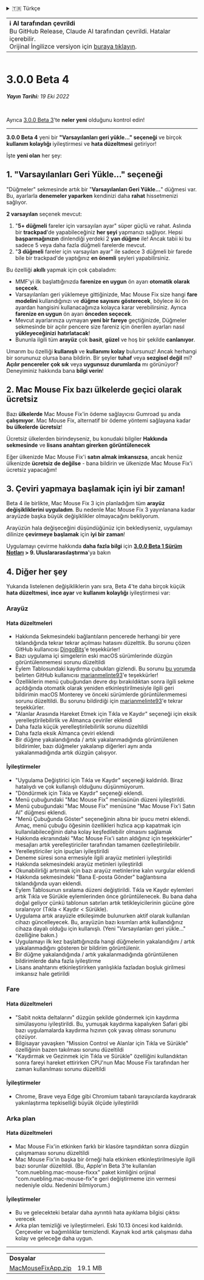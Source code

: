 <details>
<summary>🇹🇷 Türkçe</summary>

[🇬🇧 English (GitHub)](https://github.com/noah-nuebling/mac-mouse-fix/releases/tag/3.0.0-Beta-4)\
[🇦🇩 Català](https://redirect.macmousefix.com/?target=mmf-release&tag=3.0.0-Beta-4&locale=ca)\
[🇩🇪 Deutsch](https://redirect.macmousefix.com/?target=mmf-release&tag=3.0.0-Beta-4&locale=de)\
[🇪🇸 Español](https://redirect.macmousefix.com/?target=mmf-release&tag=3.0.0-Beta-4&locale=es)\
[🇫🇷 Français](https://redirect.macmousefix.com/?target=mmf-release&tag=3.0.0-Beta-4&locale=fr)\
[🇮🇩 Indonesia](https://redirect.macmousefix.com/?target=mmf-release&tag=3.0.0-Beta-4&locale=id)\
[🇮🇹 Italiano](https://redirect.macmousefix.com/?target=mmf-release&tag=3.0.0-Beta-4&locale=it)\
[🇭🇺 Magyar](https://redirect.macmousefix.com/?target=mmf-release&tag=3.0.0-Beta-4&locale=hu)\
[🇳🇱 Nederlands](https://redirect.macmousefix.com/?target=mmf-release&tag=3.0.0-Beta-4&locale=nl)\
[🇵🇱 Polski](https://redirect.macmousefix.com/?target=mmf-release&tag=3.0.0-Beta-4&locale=pl)\
[🇧🇷 Português (Brasil)](https://redirect.macmousefix.com/?target=mmf-release&tag=3.0.0-Beta-4&locale=pt-BR)\
[🇵🇹 Português (Portugal)](https://redirect.macmousefix.com/?target=mmf-release&tag=3.0.0-Beta-4&locale=pt-PT)\
[🇷🇴 Română](https://redirect.macmousefix.com/?target=mmf-release&tag=3.0.0-Beta-4&locale=ro)\
[🇸🇪 Svenska](https://redirect.macmousefix.com/?target=mmf-release&tag=3.0.0-Beta-4&locale=sv)\
[🇻🇳 Tiếng Việt](https://redirect.macmousefix.com/?target=mmf-release&tag=3.0.0-Beta-4&locale=vi)\
**🇹🇷 Türkçe**\
[🇨🇿 Čeština](https://redirect.macmousefix.com/?target=mmf-release&tag=3.0.0-Beta-4&locale=cs)\
[🇬🇷 Ελληνικά](https://redirect.macmousefix.com/?target=mmf-release&tag=3.0.0-Beta-4&locale=el)\
[🇷🇺 Русский](https://redirect.macmousefix.com/?target=mmf-release&tag=3.0.0-Beta-4&locale=ru)\
[🇺🇦 Українська](https://redirect.macmousefix.com/?target=mmf-release&tag=3.0.0-Beta-4&locale=uk)\
[🇮🇱 עברית](https://redirect.macmousefix.com/?target=mmf-release&tag=3.0.0-Beta-4&locale=he)\
[🇸🇦 العربية](https://redirect.macmousefix.com/?target=mmf-release&tag=3.0.0-Beta-4&locale=ar)\
[🇮🇳 हिन्दी](https://redirect.macmousefix.com/?target=mmf-release&tag=3.0.0-Beta-4&locale=hi)\
[🇹🇭 ไทย](https://redirect.macmousefix.com/?target=mmf-release&tag=3.0.0-Beta-4&locale=th)\
[🇨🇳 中文 (简体)](https://redirect.macmousefix.com/?target=mmf-release&tag=3.0.0-Beta-4&locale=zh-Hans)\
[🇨🇳 中文 (繁體)](https://redirect.macmousefix.com/?target=mmf-release&tag=3.0.0-Beta-4&locale=zh-Hant)\
[🇭🇰 中文（香港)](https://redirect.macmousefix.com/?target=mmf-release&tag=3.0.0-Beta-4&locale=zh-HK)\
[🇯🇵 日本語](https://redirect.macmousefix.com/?target=mmf-release&tag=3.0.0-Beta-4&locale=ja)\
[🇰🇷 한국어](https://redirect.macmousefix.com/?target=mmf-release&tag=3.0.0-Beta-4&locale=ko)\
[Help translate Mac Mouse Fix to different languages!](https://github.com/noah-nuebling/mac-mouse-fix/discussions/731)
</details>
<table align=><td>
<b>ℹ️ AI tarafından çevrildi</b><br>
Bu GitHub Release, Claude AI tarafından çevrildi. Hatalar içerebilir.<br>
Orijinal İngilizce versiyon için <a href="https://github.com/noah-nuebling/mac-mouse-fix/releases/tag/3.0.0-Beta-4">buraya tıklayın</a>.
</td></table>

<table></table>

# 3.0.0 Beta 4
***Yayın Tarihi:** 19 Eki 2022*

<br>

Ayrıca [3.0.0 Beta 3](https://redirect.macmousefix.com/?target=mmf-release&tag=3.0.0-Beta-3&locale=tr)'te **neler yeni** olduğunu kontrol edin!

---

**3.0.0 Beta 4** yeni bir **"Varsayılanları geri yükle..." seçeneği** ve birçok **kullanım kolaylığı** iyileştirmesi ve **hata düzeltmesi** getiriyor!

İşte **yeni olan** her şey:

## 1. "Varsayılanları Geri Yükle..." seçeneği

"Düğmeler" sekmesinde artık bir "**Varsayılanları Geri Yükle...**" düğmesi var.
Bu, ayarlarla **denemeler yaparken** kendinizi daha **rahat** hissetmenizi sağlıyor.

**2 varsayılan** seçenek mevcut:

1. "**5+ düğmeli** fareler için varsayılan ayar" süper güçlü ve rahat. Aslında bir **trackpad**'de yapabileceğiniz **her şeyi** yapmanızı sağlıyor. Hepsi **başparmağınızın** dinlendiği yerdeki 2 **yan düğme** ile! Ancak tabii ki bu sadece 5 veya daha fazla düğmeli farelerde mevcut.
2. "**3 düğmeli** fareler için varsayılan ayar" ile sadece 3 düğmeli bir farede bile bir trackpad'de yaptığınız **en önemli** şeyleri yapabilirsiniz.

Bu özelliği **akıllı** yapmak için çok çabaladım:

- MMF'yi ilk başlattığınızda **farenize en uygun** ön ayarı **otomatik olarak seçecek**.
- Varsayılanları geri yüklemeye gittiğinizde, Mac Mouse Fix size hangi **fare modelini** kullandığınızı ve **düğme sayısını** **gösterecek**, böylece iki ön ayardan hangisini kullanacağınıza kolayca karar verebilirsiniz. Ayrıca **farenize en uygun** ön ayarı **önceden seçecek**.
- Mevcut ayarlarınıza uymayan **yeni bir fareye** geçtiğinizde, Düğmeler sekmesinde bir açılır pencere size fareniz için önerilen ayarları nasıl **yükleyeceğinizi** **hatırlatacak**!
- Bununla ilgili tüm **arayüz** çok **basit**, **güzel** ve hoş bir şekilde **canlanıyor**.

Umarım bu özelliği **kullanışlı** ve **kullanımı kolay** bulursunuz! Ancak herhangi bir sorununuz olursa bana bildirin.
Bir şeyler **tuhaf** veya **sezgisel değil** mi? **Açılır pencereler** **çok sık** veya **uygunsuz durumlarda** mı görünüyor? Deneyiminiz hakkında bana **bilgi verin**!

## 2. Mac Mouse Fix bazı ülkelerde geçici olarak ücretsiz

Bazı **ülkelerde** Mac Mouse Fix'in ödeme sağlayıcısı Gumroad şu anda **çalışmıyor**.
Mac Mouse Fix, alternatif bir ödeme yöntemi sağlayana kadar **bu ülkelerde** **ücretsiz**!

Ücretsiz ülkelerden birindeyseniz, bu konudaki bilgiler **Hakkında sekmesinde** ve **lisans anahtarı girerken** **görüntülenecek**

Eğer ülkenizde Mac Mouse Fix'i **satın almak imkansızsa**, ancak henüz ülkenizde **ücretsiz de değilse** - bana bildirin ve ülkenizde Mac Mouse Fix'i ücretsiz yapacağım!

## 3. Çeviri yapmaya başlamak için iyi bir zaman!

Beta 4 ile birlikte, Mac Mouse Fix 3 için planladığım tüm **arayüz değişikliklerini uyguladım**. Bu nedenle Mac Mouse Fix 3 yayınlanana kadar arayüzde başka büyük değişiklikler olmayacağını bekliyorum.

Arayüzün hala değişeceğini düşündüğünüz için beklediyseniz, uygulamayı dilinize **çevirmeye başlamak** için **iyi bir zaman**!

Uygulamayı çevirme hakkında **daha fazla bilgi** için **[3.0.0 Beta 1 Sürüm Notları](https://redirect.macmousefix.com/?target=mmf-release&tag=3.0.0-Beta-1.1&locale=tr) > 9. Uluslararasılaştırma**'ya bakın

## 4. Diğer her şey

Yukarıda listelenen değişikliklerin yanı sıra, Beta 4'te daha birçok küçük **hata düzeltmesi**, **ince ayar** ve **kullanım kolaylığı** iyileştirmesi var:

### Arayüz

#### Hata düzeltmeleri

- Hakkında Sekmesindeki bağlantıların pencerede herhangi bir yere tıklandığında tekrar tekrar açılması hatasını düzelttik. Bu sorunu çözen GitHub kullanıcısı [DingoBits](https://github.com/DingoBits)'e teşekkürler!
- Bazı uygulama içi simgelerin eski macOS sürümlerinde düzgün görüntülenmemesi sorunu düzeltildi
- Eylem Tablosundaki kaydırma çubukları gizlendi. Bu sorunu [bu yorumda](https://github.com/noah-nuebling/mac-mouse-fix/discussions/366#discussioncomment-3728994) belirten GitHub kullanıcısı [marianmelinte93](https://github.com/marianmelinte93)'e teşekkürler!
- Özelliklerin menü çubuğundan devre dışı bırakıldıktan sonra ilgili sekme açıldığında otomatik olarak yeniden etkinleştirilmesiyle ilgili geri bildirimin macOS Monterey ve önceki sürümlerde görüntülenmemesi sorunu düzeltildi. Bu sorunu bildirdiği için [marianmelinte93](https://github.com/marianmelinte93)'e tekrar teşekkürler.
- "Alanlar Arasında Hareket Etmek için Tıkla ve Kaydır" seçeneği için eksik yerelleştirilebilirlik ve Almanca çeviriler eklendi
- Daha fazla küçük yerelleştirilebilirlik sorunu düzeltildi
- Daha fazla eksik Almanca çeviri eklendi
- Bir düğme yakalandığında / artık yakalanmadığında görüntülenen bildirimler, bazı düğmeler yakalanıp diğerleri aynı anda yakalanmadığında artık düzgün çalışıyor.

#### İyileştirmeler

- "Uygulama Değiştirici için Tıkla ve Kaydır" seçeneği kaldırıldı. Biraz hatalıydı ve çok kullanışlı olduğunu düşünmüyorum.
- "Döndürmek için Tıkla ve Kaydır" seçeneği eklendi.
- Menü çubuğundaki "Mac Mouse Fix" menüsünün düzeni iyileştirildi.
- Menü çubuğundaki "Mac Mouse Fix" menüsüne "Mac Mouse Fix'i Satın Al" düğmesi eklendi.
- "Menü Çubuğunda Göster" seçeneğinin altına bir ipucu metni eklendi. Amaç, menü çubuğu öğesinin özellikleri hızlıca açıp kapatmak için kullanılabileceğinin daha kolay keşfedilebilir olmasını sağlamak
- Hakkında ekranındaki "Mac Mouse Fix'i satın aldığınız için teşekkürler" mesajları artık yerelleştiriciler tarafından tamamen özelleştirilebilir.
- Yerelleştiriciler için ipuçları iyileştirildi
- Deneme süresi sona ermesiyle ilgili arayüz metinleri iyileştirildi
- Hakkında sekmesindeki arayüz metinleri iyileştirildi
- Okunabilirliği artırmak için bazı arayüz metinlerine kalın vurgular eklendi
- Hakkında sekmesindeki "Bana E-posta Gönder" bağlantısına tıklandığında uyarı eklendi.
- Eylem Tablosunun sıralama düzeni değiştirildi. Tıkla ve Kaydır eylemleri artık Tıkla ve Sürükle eylemlerinden önce görüntülenecek. Bu bana daha doğal geliyor çünkü tablonun satırları artık tetikleyicilerinin gücüne göre sıralanıyor (Tıkla < Kaydır < Sürükle).
- Uygulama artık arayüzle etkileşimde bulunurken aktif olarak kullanılan cihazı güncelleyecek. Bu, arayüzün bazı kısımları artık kullandığınız cihaza dayalı olduğu için kullanışlı. (Yeni "Varsayılanları geri yükle..." özelliğine bakın.)
- Uygulamayı ilk kez başlattığınızda hangi düğmelerin yakalandığını / artık yakalanmadığını gösteren bir bildirim görüntülenir.
- Bir düğme yakalandığında / artık yakalanmadığında görüntülenen bildirimlerde daha fazla iyileştirme
- Lisans anahtarını etkinleştirirken yanlışlıkla fazladan boşluk girilmesi imkansız hale getirildi

### Fare

#### Hata düzeltmeleri

- "Sabit nokta deltalarını" düzgün şekilde göndermek için kaydırma simülasyonu iyileştirildi. Bu, yumuşak kaydırma kapalıyken Safari gibi bazı uygulamalarda kaydırma hızının çok yavaş olması sorununu çözüyor.
- Bilgisayar yavaşken "Mission Control ve Alanlar için Tıkla ve Sürükle" özelliğinin bazen takılması sorunu düzeltildi
- "Kaydırmak ve Gezinmek için Tıkla ve Sürükle" özelliğini kullandıktan sonra fareyi hareket ettirirken CPU'nun Mac Mouse Fix tarafından her zaman kullanılması sorunu düzeltildi

#### İyileştirmeler

- Chrome, Brave veya Edge gibi Chromium tabanlı tarayıcılarda kaydırarak yakınlaştırma tepkiselliği büyük ölçüde iyileştirildi

### Arka plan

#### Hata düzeltmeleri

- Mac Mouse Fix'in etkinken farklı bir klasöre taşındıktan sonra düzgün çalışmaması sorunu düzeltildi
- Mac Mouse Fix'in başka bir örneği hala etkinken etkinleştirilmesiyle ilgili bazı sorunlar düzeltildi. (Bu, Apple'ın Beta 3'te kullanılan "com.nuebling.mac-mouse-fixxx" paket kimliğini orijinal "com.nuebling.mac-mouse-fix"e geri değiştirmeme izin vermesi nedeniyle oldu. Nedenini bilmiyorum.)

#### İyileştirmeler

- Bu ve gelecekteki betalar daha ayrıntılı hata ayıklama bilgisi çıktısı verecek
- Arka plan temizliği ve iyileştirmeleri. Eski 10.13 öncesi kod kaldırıldı. Çerçeveler ve bağımlılıklar temizlendi. Kaynak kod artık çalışması daha kolay ve geleceğe daha uygun.

---

<table align="start">
<tr>
    <td colspan=2>
        <b>Dosyalar</b>
    </td>
</tr>
<tr>
    <td><a href="https://github.com/noah-nuebling/mac-mouse-fix/releases/download/3.0.0-Beta-4/MacMouseFixApp.zip">MacMouseFixApp.zip</a></td>
    <td>19.1 MB</td>
</tr>
</table>